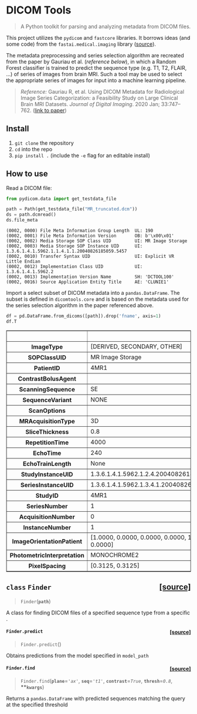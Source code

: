 # DICOM Tools
> A Python toolkit for parsing and analyzing metadata from DICOM files.


This project utilizes the `pydicom` and `fastcore` libraries. It borrows ideas (and some code) from the `fastai.medical.imaging` library ([source](https://github.com/fastai/fastai/blob/master/fastai/medical/imaging.py)).

The metadata preprocessing and series selection algorithm are recreated from the paper by Gauriau et al. (_reference below_), in which a Random Forest classifier is trained to predict the sequence type (e.g. T1, T2, FLAIR, ...) of series of images from brain MRI. Such a tool may be used to select the appropriate series of images for input into a machine learning pipeline.
> _Reference:_ Gauriau R, et al. Using DICOM Metadata for Radiological Image Series Categorization: a Feasibility Study on Large Clinical Brain MRI Datasets. _Journal of Digital Imaging_. 2020 Jan; 33:747–762. ([link to paper](https://link.springer.com/article/10.1007/s10278-019-00308-x))

## Install

1. `git clone` the repository
2. `cd` into the repo
3. `pip install .` (include the `-e` flag for an editable install)

## How to use

Read a DICOM file:

```python
from pydicom.data import get_testdata_file

path = Path(get_testdata_file("MR_truncated.dcm"))
ds = path.dcmread()
ds.file_meta
```




    (0002, 0000) File Meta Information Group Length  UL: 190
    (0002, 0001) File Meta Information Version       OB: b'\x00\x01'
    (0002, 0002) Media Storage SOP Class UID         UI: MR Image Storage
    (0002, 0003) Media Storage SOP Instance UID      UI: 1.3.6.1.4.1.5962.1.1.4.1.1.20040826185059.5457
    (0002, 0010) Transfer Syntax UID                 UI: Explicit VR Little Endian
    (0002, 0012) Implementation Class UID            UI: 1.3.6.1.4.1.5962.2
    (0002, 0013) Implementation Version Name         SH: 'DCTOOL100'
    (0002, 0016) Source Application Entity Title     AE: 'CLUNIE1'



Import a select subset of DICOM metadata into a `pandas.DataFrame`. The subset is defined in `dicomtools.core` and is based on the metadata used for the series selection algorithm in the paper referenced above.

```python
df = pd.DataFrame.from_dicoms([path]).drop('fname', axis=1)
df.T
```




<div>
<style scoped>
    .dataframe tbody tr th:only-of-type {
        vertical-align: middle;
    }

    .dataframe tbody tr th {
        vertical-align: top;
    }

    .dataframe thead th {
        text-align: right;
    }
</style>
<table border="1" class="dataframe">
  <thead>
    <tr style="text-align: right;">
      <th></th>
      <th>0</th>
    </tr>
  </thead>
  <tbody>
    <tr>
      <th>ImageType</th>
      <td>[DERIVED, SECONDARY, OTHER]</td>
    </tr>
    <tr>
      <th>SOPClassUID</th>
      <td>MR Image Storage</td>
    </tr>
    <tr>
      <th>PatientID</th>
      <td>4MR1</td>
    </tr>
    <tr>
      <th>ContrastBolusAgent</th>
      <td></td>
    </tr>
    <tr>
      <th>ScanningSequence</th>
      <td>SE</td>
    </tr>
    <tr>
      <th>SequenceVariant</th>
      <td>NONE</td>
    </tr>
    <tr>
      <th>ScanOptions</th>
      <td></td>
    </tr>
    <tr>
      <th>MRAcquisitionType</th>
      <td>3D</td>
    </tr>
    <tr>
      <th>SliceThickness</th>
      <td>0.8</td>
    </tr>
    <tr>
      <th>RepetitionTime</th>
      <td>4000</td>
    </tr>
    <tr>
      <th>EchoTime</th>
      <td>240</td>
    </tr>
    <tr>
      <th>EchoTrainLength</th>
      <td>None</td>
    </tr>
    <tr>
      <th>StudyInstanceUID</th>
      <td>1.3.6.1.4.1.5962.1.2.4.20040826185059.5457</td>
    </tr>
    <tr>
      <th>SeriesInstanceUID</th>
      <td>1.3.6.1.4.1.5962.1.3.4.1.20040826185059.5457</td>
    </tr>
    <tr>
      <th>StudyID</th>
      <td>4MR1</td>
    </tr>
    <tr>
      <th>SeriesNumber</th>
      <td>1</td>
    </tr>
    <tr>
      <th>AcquisitionNumber</th>
      <td>0</td>
    </tr>
    <tr>
      <th>InstanceNumber</th>
      <td>1</td>
    </tr>
    <tr>
      <th>ImageOrientationPatient</th>
      <td>[1.0000, 0.0000, 0.0000, 0.0000, 1.0000, 0.0000]</td>
    </tr>
    <tr>
      <th>PhotometricInterpretation</th>
      <td>MONOCHROME2</td>
    </tr>
    <tr>
      <th>PixelSpacing</th>
      <td>[0.3125, 0.3125]</td>
    </tr>
  </tbody>
</table>
</div>




<h2 id="Finder" class="doc_header"><code>class</code> <code>Finder</code><a href="https://github.com/wfwiggins/dicomtools/tree/master/dicomtools/series/find.py#L65" class="source_link" style="float:right">[source]</a></h2>

> <code>Finder</code>(**`path`**)

A class for finding DICOM files of a specified sequence type from a specific .



<h4 id="Finder.predict" class="doc_header"><code>Finder.predict</code><a href="https://github.com/wfwiggins/dicomtools/tree/master/dicomtools/series/find.py#L74" class="source_link" style="float:right">[source]</a></h4>

> <code>Finder.predict</code>()

Obtains predictions from the model specified in `model_path`



<h4 id="Finder.find" class="doc_header"><code>Finder.find</code><a href="https://github.com/wfwiggins/dicomtools/tree/master/dicomtools/series/find.py#L86" class="source_link" style="float:right">[source]</a></h4>

> <code>Finder.find</code>(**`plane`**=*`'ax'`*, **`seq`**=*`'t1'`*, **`contrast`**=*`True`*, **`thresh`**=*`0.8`*, **\*\*`kwargs`**)

Returns a `pandas.DataFrame` with predicted sequences matching the query at the specified threshold

